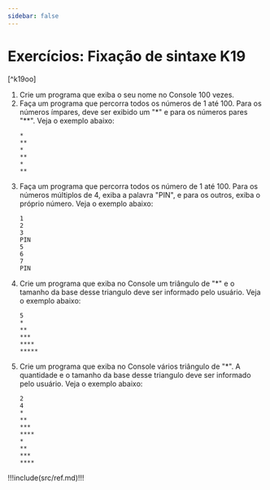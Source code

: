 ```yaml
---
sidebar: false
---
```


# Exercícios: Fixação de sintaxe K19

[^k19oo]

1. Crie um programa que exiba o seu nome no Console 100 vezes.
1. Faça um programa que percorra todos os números de 1 até 100. Para os números ímpares, deve ser exibido um "*" e para os números pares "**". Veja o exemplo abaixo:
    ```
    *
    **
    *
    **
    *
    **
    ```
1. Faça um programa que percorra todos os número de 1 até 100. Para os números múltiplos de 4, exiba a palavra "PIN", e para os outros, exiba o próprio número. Veja o exemplo abaixo:
    ```
    1
    2
    3
    PIN
    5
    6
    7
    PIN
    ```
1. Crie um programa que exiba no Console um triângulo de "*" e o tamanho da base desse triangulo deve ser informado pelo usuário. Veja o exemplo abaixo:
    ```
    5
    *
    **
    ***
    ****
    *****
    ```    
1. Crie um programa que exiba no Console vários triângulo de "*". A quantidade e o tamanho da base desse triangulo deve ser informado pelo usuário. Veja o exemplo abaixo:
    ```
    2
    4
    *
    **
    ***
    ****
    *
    **
    ***
    ****
    ```    
    
!!!include(src/ref.md)!!!
